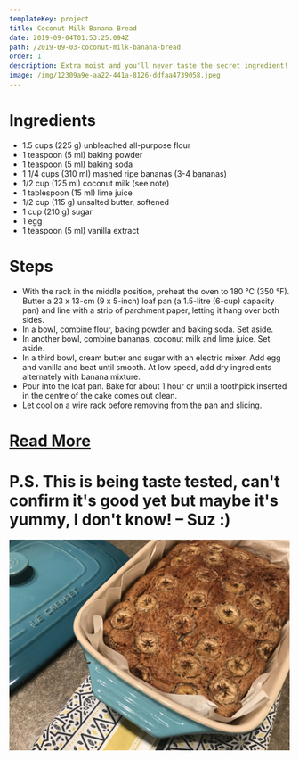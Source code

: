 ```yaml
---
templateKey: project
title: Coconut Milk Banana Bread
date: 2019-09-04T01:53:25.094Z
path: /2019-09-03-coconut-milk-banana-bread
order: 1
description: Extra moist and you'll never taste the secret ingredient!
image: /img/12309a9e-aa22-441a-8126-ddfaa4739058.jpeg
---
```

# Ingredients

* 1.5 cups (225 g) unbleached all-purpose flour
* 1 teaspoon (5 ml) baking powder
* 1 teaspoon (5 ml) baking soda
* 1 1/4 cups (310 ml) mashed ripe bananas (3-4 bananas)
* 1/2 cup (125 ml) coconut milk (see note)
* 1 tablespoon (15 ml) lime juice
* 1/2 cup (115 g) unsalted butter, softened
* 1 cup (210 g) sugar
* 1 egg
* 1 teaspoon (5 ml) vanilla extract

# Steps

* With the rack in the middle position, preheat the oven to 180 °C (350 °F). Butter a 23 x 13-cm (9 x 5-inch) loaf pan (a 1.5-litre (6-cup) capacity pan) and line with a strip of parchment paper, letting it hang over both sides.
* In a bowl, combine flour, baking powder and baking soda. Set aside.
* In another bowl, combine bananas, coconut milk and lime juice. Set aside.
* In a third bowl, cream butter and sugar with an electric mixer. Add egg and vanilla and beat until smooth. At low speed, add dry ingredients alternately with banana mixture.
* Pour into the loaf pan. Bake for about 1 hour or until a toothpick inserted in the centre of the cake comes out clean.
* Let cool on a wire rack before removing from the pan and slicing.

# [Read More](https://www.ricardocuisine.com/en/recipes/6085-ultra-moist-banana-bread)

# P.S. This is being taste tested, can't confirm it's good yet but maybe it's yummy, I don't know! – Suz :)



![](/img/2ae0e16e-c609-434b-a298-24e357babf2d.jpeg)
